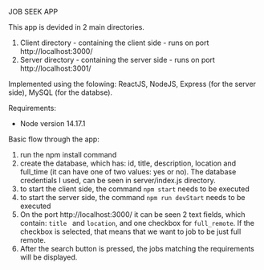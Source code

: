 JOB SEEK APP

This app is devided in 2 main directories.

1. Client directory - containing the client side - runs on port http://localhost:3000/
2. Server directory - containing the server side - runs on port http://localhost:3001/

Implemented using the folowing: ReactJS, NodeJS, Express (for the server side), MySQL (for the databse).

Requirements:
- Node version 14.17.1

Basic flow through the app:
1. run the npm install command
2. create the database, which has: id, title, description, location and full_time (it can have one of two values: yes or no). The database credentials I used,
   can be seen in server/index.js directory.
3. to start the client side, the command ```npm start``` needs to be executed
4. to start the server side, the command ```npm run devStart``` needs to be executed
5. On the port http://localhost:3000/ it can be seen 2 text fields, which contain: ```title ``` and ```location```, and one checkbox for ```full_remote```. 
   If the checkbox is selected, that means that we want to job to be just full remote.
6. After the search button is pressed, the jobs matching the requirements will be displayed.
